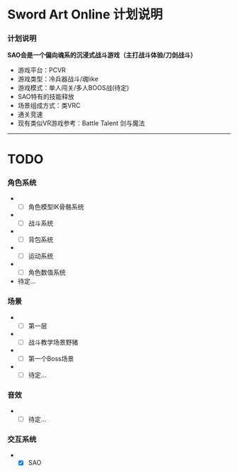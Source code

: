 # Sword Art Online 计划说明
### 计划说明  
**SAO会是一个偏向魂系的沉浸式战斗游戏（主打战斗体验/刀剑战斗）**
* 游戏平台：PCVR  
* 游戏类型：冷兵器战斗/魂like  
* 游戏模式：单人闯关/多人BOOS战(待定)  
* SAO特有的技能释放  
* 场景组成方式：类VRC  
* 通关竞速  
* 现有类似VR游戏参考：Battle Talent  剑与魔法  
___





# TODO
### 角色系统
* - [ ] 角色模型IK骨骼系统
* - [ ] 战斗系统  
* - [ ] 背包系统
* - [ ] 运动系统
* - [ ] 角色数值系统  
* 待定...
### 场景  
* - [ ] 第一层
* - [ ] 战斗教学场景野猪
* - [ ] 第一个Boss场景
* - [ ] 待定...
### 音效  
* - [ ] 待定...
### 交互系统
* - [x] SAO
